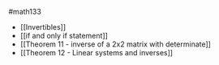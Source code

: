 #math133 
- [[Invertibles]]
- [[if and only if statement]]
- [[Theorem 11 - inverse of a 2x2 matrix with determinate]]
- [[Theorem 12 - Linear systems and inverses]]